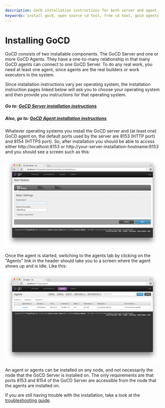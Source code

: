 ```yaml
---
description: GoCD installation instructions for both server and agent.
keywords: install gocd, open source cd tool, free cd tool, gocd agents, gocd server, jenkins
---
```



# Installing GoCD

GoCD consists of two installable components. The GoCD Server and one or more GoCD Agents. They have a one-to-many
relationship in that many GoCD agents can connect to one GoCD Server. To do any real work, you need at least one agent,
since agents are the real builders or work executors in the system.

Since installation instructions vary per operating system, the installation instruction pages linked below will ask you
to choose your operating system and then provide you instructions for that operating system.

##### Go to: [GoCD Server installation instructions](installing_go_server.md)

##### Also, go to: [GoCD Agent installation instructions](installing_go_agent.md)

Whatever operating systems you install the GoCD server and (at least one) GoCD agent on, the default ports used by the
server are 8153 (HTTP port) and 8154 (HTTPS port). So, after installation you should be able to access either
http://localhost:8153 or http://your-server-installation-hostname:8153 and you should see a screen
such as this:

![Initial screen, upon installation](../resources/images/gocd_new_installation_startup.png)

Once the agent is started, switching to the agents tab by clicking on the "Agents" link in the header should take you to
a screen where the agent shows up and is idle. Like this:

![Agents screen, with one idle agent](../resources/images/gocd_new_installation_agents_page.png)

An agent or agents can be installed on any node, and not necessarily the node that the GoCD Server is installed on. The
only requirements are that ports 8153 and 8154 of the GoCD Server are accessible from the node that the agents are
installed on.

If you are still having trouble with the installation, take a look at the [troubleshooting guide](troubleshoot_installer.md).

